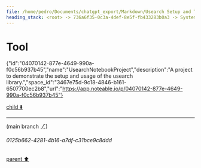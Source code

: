 ```yaml
---
file: /home/pedro/Documents/chatgpt_export/Markdown/Usearch Setup and Testing.md
heading_stack: <root> -> 736a6f35-0c3a-4def-8e5f-fb433283b0a3 -> System -> 7e1fc11a-385d-4641-83a5-24bcd0f772a6 -> System -> aaa28f28-7a3d-4adc-9c31-2e24b825ee2c -> User -> 431e417f-ba17-4c71-8651-4bb4fc005b8a -> Assistant -> 5efa9536-227a-4097-a943-8a062fa36ebb -> Tool
---
```

# Tool

{"id":"04070142-877e-4649-990a-f0c56b937b45","name":"UsearchNotebookProject","description":"A project to demonstrate the setup and usage of the usearch library.","space_id":"3467e75d-9c18-4846-b161-6507700ec2b8","url":"https://app.noteable.io/p/04070142-877e-4649-990a-f0c56b937b45"}

[child ⬇️](#0125b662-4281-4b16-a7df-c31bce9c8ddd)

---

(main branch ⎇)
###### 0125b662-4281-4b16-a7df-c31bce9c8ddd
[parent ⬆️](#5efa9536-227a-4097-a943-8a062fa36ebb)
